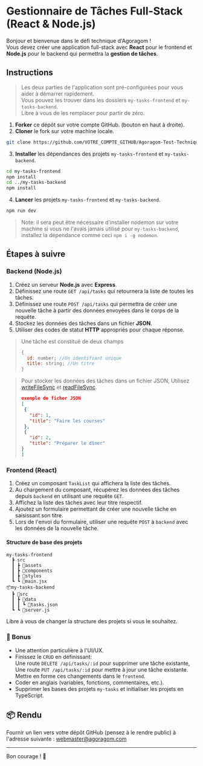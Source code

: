# Gestionnaire de Tâches Full-Stack (React & Node.js)

Bonjour et bienvenue dans le défi technique d'Agoragom !   
Vous devez créer une application full-stack avec **React** pour le frontend et **Node.js** pour le backend qui permettra la **gestion de tâches**.

##  Instructions

> Les deux parties de l'application sont pré-configurées pour vous aider à démarrer rapidement.  
> Vous pouvez les trouver dans les dossiers `my-tasks-frontend` et `my-tasks-backend`.  
> Libre à vous de les remplacer pour partir de zéro.

1. **Forker** ce dépôt sur votre compte GitHub. (bouton en haut à droite).
2. **Cloner** le fork sur votre machine locale.

```bash
git clone https://github.com/VOTRE_COMPTE_GITHUB/Agoragom-Test-Technique.git
```

3. **Installer** les dépendances des projets `my-tasks-frontend` et `my-tasks-backend`.

```bash
cd my-tasks-frontend
npm install
cd ../my-tasks-backend
npm install
```

4. **Lancer** les projets
   `my-tasks-frontend` et `my-tasks-backend`.

```bash
npm run dev
```

> Note: il sera peut être nécessaire d'installer nodemon sur votre machine si vous ne l'avais jamais utilisé pour `my-tasks-backend`, installez la dépendance comme ceci `npm i -g nodemon`.

##  Étapes à suivre

###  Backend (Node.js)

1. Créez un serveur **Node.js** avec **Express**.
2. Définissez une route `GET /api/tasks` qui retournera la liste de toutes les tâches.
3. Définissez une route `POST /api/tasks` qui permettra de créer une nouvelle tâche à partir des données envoyées dans le corps de la requête.
4. Stockez les données des tâches dans un fichier **JSON**.
5. Utiliser des codes de statut **HTTP** appropriés pour chaque réponse.

>  Une tâche est constitué de deux champs
>
> ```js
> {
>   id: number; //Un identifiant unique
>   title: string; //Un titre
> }
> ```

>  Pour stocker les données des tâches dans un fichier JSON, Utilisez [writeFileSync](https://nodejs.org/api/fs.html#fs_fs_writefilesync_file_data_options) et [readFileSync](https://nodejs.org/api/fs.html#fs_fs_readfilesync_path_options).
>
> ```json
> exemple de ficher JSON
> [
>  {
>    "id": 1,
>    "title": "Faire les courses"
>  },
>  {
>    "id": 2,
>    "title": "Préparer le dîner"
> }
> ]
> ```

###  Frontend (React)

1. Créez un composant `TaskList` qui affichera la liste des tâches.
2. Au chargement du composant, récupérez les données des tâches depuis `backend` en utilisant une requête `GET`.
3. Affichez la liste des tâches avec leur titre respectif.
4. Ajoutez un formulaire permettant de créer une nouvelle tâche en saisissant son titre.
5. Lors de l'envoi du formulaire, utiliser une requête `POST` à `backend` avec les données de la nouvelle tâche.

####  Structure de base des projets

```plaintext
my-tasks-frontend
  ┣ src
  ┃ ┣ 📂assets
  ┃ ┣ 📂components
  ┃ ┣ 📂styles
  ┗ ┗ 📜main.jsx
📦my-tasks-backend
  ┣ 📂src
  ┃ ┣ 📂data
  ┃ ┃ ┗ 📜tasks.json
  ┗ ┗ 📜server.js
```

Libre à vous de changer la structure des projets si vous le souhaitez.

### 🌟 Bonus

- Une attention particulière à l'UI/UX.
- Finissez le `CRUD` en définissant:  
   Une route `DELETE /api/tasks/:id` pour supprimer une tâche existante,  
   Une route `PUT /api/tasks/:id` pour mettre à jour une tâche existante.  
  Mettre en forme ces changements dans le `frontend`.
- Coder en anglais (variables, fonctions, commentaires, etc.).
- Supprimer les bases des projets `my-tasks` et initialiser les projets en TypeScript.

## 📦 Rendu

Fournir un lien vers votre dépôt GitHub (pensez à le rendre public)
à l'adresse suivante : webmaster@agoragom.com

---

Bon courage ! 🚀

```

```
